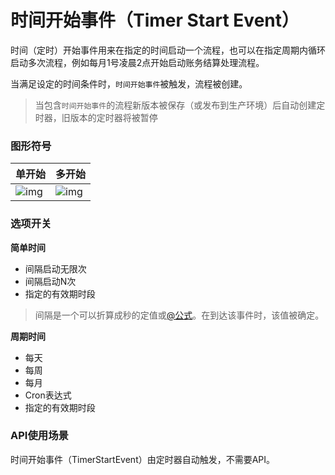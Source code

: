 # 时间开始事件（Timer Start Event）

时间（定时）开始事件用来在指定的时间启动一个流程，也可以在指定周期内循环启动多次流程，例如每月1号凌晨2点开始启动账务结算处理流程。

当满足设定的时间条件时，`时间开始事件`被触发，流程被创建。

> 当包含`时间开始事件`的流程新版本被保存（或发布到生产环境）后自动创建定时器，旧版本的定时器将被暂停

### 图形符号

| 单开始                                                       | 多开始                                                       |
| :----------------------------------------------------------- | :----------------------------------------------------------- |
| ![img](https://docs.awspaas.com/reference-guide/aws-paas-process-event-reference-guide/startevents/21.png) | ![img](https://docs.awspaas.com/reference-guide/aws-paas-process-event-reference-guide/startevents/22.png) |

### 选项开关

**简单时间**

- 间隔启动无限次
- 间隔启动N次
- 指定的有效期时段

> 间隔是一个可以折算成秒的定值或[@公式](https://docs.awspaas.com/reference-guide/aws-paas-at-reference-guide/index.html)。在到达该事件时，该值被确定。

**周期时间**

- 每天
- 每周
- 每月
- Cron表达式
- 指定的有效期时段

### API使用场景

时间开始事件（TimerStartEvent）由定时器自动触发，不需要API。